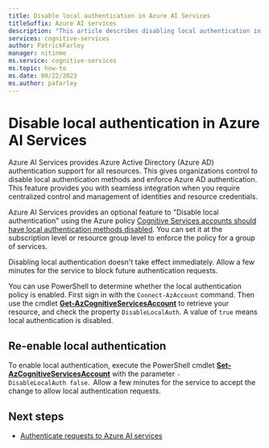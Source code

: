 ```yaml
---
title: Disable local authentication in Azure AI Services
titleSuffix: Azure AI services
description: "This article describes disabling local authentication in Azure AI Services."
services: cognitive-services
author: PatrickFarley
manager: nitinme
ms.service: cognitive-services
ms.topic: how-to
ms.date: 09/22/2023
ms.author: pafarley
---
```


# Disable local authentication in Azure AI Services

Azure AI Services provides Azure Active Directory (Azure AD) authentication support for all resources. This gives organizations control to disable local authentication methods and enforce Azure AD authentication. This feature provides you with seamless integration when you require centralized control and management of identities and resource credentials.

Azure AI Services provides an optional feature to "Disable local authentication" using the Azure policy [Cognitive Services accounts should have local authentication methods disabled](https://ms.portal.azure.com/#view/Microsoft_Azure_Policy/PolicyDetailBlade/definitionId/%2Fproviders%2FMicrosoft.Authorization%2FpolicyDefinitions%2F71ef260a-8f18-47b7-abcb-62d0673d94dc). You can set it at the subscription level or resource group level to enforce the policy for a group of services.

Disabling local authentication doesn't take effect immediately. Allow a few minutes for the service to block future authentication requests.

You can use PowerShell to determine whether the local authentication policy is enabled. First sign in with the `Connect-AzAccount` command. Then use the cmdlet **[Get-AzCognitiveServicesAccount](/powershell/module/az.cognitiveservices/get-azcognitiveservicesaccount)** to retrieve your resource, and check the property `DisableLocalAuth`. A value of `true` means local authentication is disabled.


## Re-enable local authentication

To enable local authentication, execute the PowerShell cmdlet **[Set-AzCognitiveServicesAccount](/powershell/module/az.cognitiveservices/set-azcognitiveservicesaccount)** with the parameter `-DisableLocalAuth false`.  Allow a few minutes for the service to accept the change to allow local authentication requests.

## Next steps
- [Authenticate requests to Azure AI services](./authentication.md)